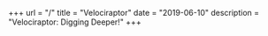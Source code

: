 +++
url = "/"
title = "Velociraptor"
date = "2019-06-10"
description = "Velociraptor: Digging Deeper!"
+++
